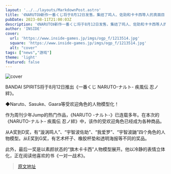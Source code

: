 ```yaml
---
layout: '../../layouts/MarkdownPost.astro'
title: '《NARUTO》新作一番くじ将于8月12日发售，集结了鸣人、佐助和卡卡西等人的真面目'
pubDate: 2023-08-11T21:00:03Z
description: '《NARUTO》新作一番くじ将于8月12日发售，集结了鸣人、佐助和卡卡西等人的真面目'
author: 'INSIDE'
cover:
  url: 'https://www.inside-games.jp/imgs/ogp_f/1213514.jpg'
  square: 'https://www.inside-games.jp/imgs/ogp_f/1213514.jpg'
  alt: "cover"
tags: ["news","游戏"]
theme: 'light'
featured: false
---
```


![cover](https://www.inside-games.jp/imgs/ogp_f/1213514.jpg)

BANDAI SPIRITS将于8月12日推出《一番くじ NARUTO-ナルト- 疾風伝 忍ノ絆》。 

◆Naruto、Sasuke、Gaara等受欢迎角色的人物模型化！ 

作为周刊少年Jump的热门作品，《NARUTO -ナルト-》已连载多年。在本次的《NARUTO-ナルト- 疾風伝 忍ノ絆》中，该作的受欢迎角色已经成为各种商品。 

从A奖到D奖，有“漩涡鸣人”、“宇智波佐助”、“我爱罗”、“宇智波鼬”四个角色的人物模型。从E奖到G奖，有艺术杯子、橡胶杯垫和透明海报等不同的奖品。 

此外，最后一奖是以素颜状态的“旗木卡卡西”人物模型展开。他以冷静的表情立体化，正在阅读他喜欢的书《一对一战术》。

>[原文地址](https://www.inside-games.jp/article/2023/08/12/147793.html)  